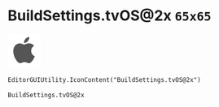 # BuildSettings.tvOS@2x `65x65`
<img src="/img/BuildSettings.tvOS@2x.png" width=65 height=65>

``` CSharp
EditorGUIUtility.IconContent("BuildSettings.tvOS@2x")
```
```
BuildSettings.tvOS@2x
```
